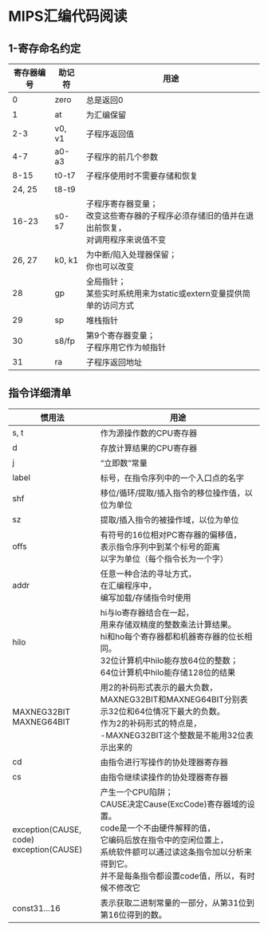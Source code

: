 # MIPS汇编代码阅读

## 1-寄存命名约定

| 寄存器编号 | 助记符 | 用途                                                         |
| ---------- | ------ | ------------------------------------------------------------ |
| 0          | zero   | 总是返回0                                                    |
| 1          | at     | 为汇编保留                                                   |
| 2-3        | v0, v1 | 子程序返回值                                                 |
| 4-7        | a0-a3  | 子程序的前几个参数                                           |
| 8-15       | t0-t7  | 子程序使用时不需要存储和恢复                                 |
| 24, 25     | t8-t9  |                                                              |
| 16-23      | s0-s7  | 子程序寄存器变量；<br>改变这些寄存器的子程序必须存储旧的值并在退出前恢复，<br>对调用程序来说值不变 |
| 26, 27     | k0, k1 | 为中断/陷入处理器保留；<br>你也可以改变                      |
| 28         | gp     | 全局指针；<br>某些实时系统用来为static或extern变量提供简单的访问方式 |
| 29         | sp     | 堆栈指针                                                     |
| 30         | s8/fp  | 第9个寄存器变量；<br>子程序用它作为帧指针                    |
| 31         | ra     | 子程序返回地址                                               |

## 指令详细清单

| 惯用法                                      | 用途                                                         |
| ------------------------------------------- | ------------------------------------------------------------ |
| s, t                                        | 作为源操作数的CPU寄存器                                      |
| d                                           | 存放计算结果的CPU寄存器                                      |
| j                                           | “立即数”常量                                                 |
| label                                       | 标号，在指令序列中的一个入口点的名字                         |
| shf                                         | 移位/循环/提取/插入指令的移位操作值，以位为单位              |
| sz                                          | 提取/插入指令的被操作域，以位为单位                          |
| offs                                        | 有符号的16位相对PC寄存器的偏移值，<br>表示指令序列中到某个标号的距离<br>以字为单位（每个指令长为一个字） |
| addr                                        | 任意一种合法的寻址方式，<br>在汇编程序中，<br>编写加载/存储指令时使用 |
| hilo                                        | hi与lo寄存器结合在一起，<br>用来存储双精度的整数乘法计算结果。<br>hi和ho每个寄存器都和机器寄存器的位长相同。<br>32位计算机中hilo能存放64位的整数；<br>64位计算机中hilo能存储128位的结果 |
| MAXNEG32BIT<br>MAXNEG64BIT                  | 用2的补码形式表示的最大负数，<br>MAXNEG32BIT和MAXNEG64BIT分别表示32位和64位情况下最大的负数。<br>作为2的补码形式的特点是，<br>-MAXNEG32BIT这个整数是不能用32位表示出来的 |
| cd                                          | 由指令进行写操作的协处理器寄存器                             |
| cs                                          | 由指令继续读操作的协处理器寄存器                             |
| exception(CAUSE, code)<br/>exception(CAUSE) | 产生一个CPU陷阱；<br>CAUSE决定Cause(ExcCode)寄存器域的设置。<br>code是一个不由硬件解释的值，<br>它编码后放在指令中的空闲位置上，<br>系统软件额可以通过读这条指令加以分析来得到它。<br>并不是每条指令都设置code值，所以，有时候不修改它 |
| const31...16                                | 表示获取二进制常量的一部分，从第31位到第16位得到的数。       |

## 
